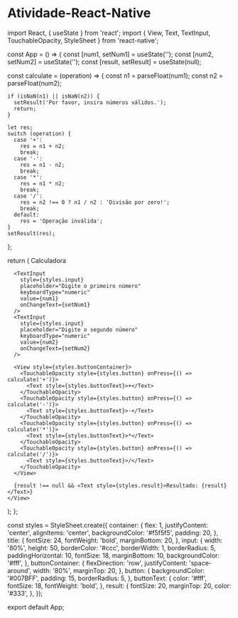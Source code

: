 # Atividade-React-Native

import React, { useState } from 'react';
import { View, Text, TextInput, TouchableOpacity, StyleSheet } from 'react-native';

const App = () => {
  const [num1, setNum1] = useState('');
  const [num2, setNum2] = useState('');
  const [result, setResult] = useState(null);

  const calculate = (operation) => {
    const n1 = parseFloat(num1);
    const n2 = parseFloat(num2);

    if (isNaN(n1) || isNaN(n2)) {
      setResult('Por favor, insira números válidos.');
      return;
    }

    let res;
    switch (operation) {
      case '+':
        res = n1 + n2;
        break;
      case '-':
        res = n1 - n2;
        break;
      case '*':
        res = n1 * n2;
        break;
      case '/':
        res = n2 !== 0 ? n1 / n2 : 'Divisão por zero!';
        break;
      default:
        res = 'Operação inválida';
    }
    setResult(res);
  };

  return (
    <View style={styles.container}>
      <Text style={styles.title}>Calculadora</Text>

      <TextInput
        style={styles.input}
        placeholder="Digite o primeiro número"
        keyboardType="numeric"
        value={num1}
        onChangeText={setNum1}
      />
      <TextInput
        style={styles.input}
        placeholder="Digite o segundo número"
        keyboardType="numeric"
        value={num2}
        onChangeText={setNum2}
      />

      <View style={styles.buttonContainer}>
        <TouchableOpacity style={styles.button} onPress={() => calculate('+')}>
          <Text style={styles.buttonText}>+</Text>
        </TouchableOpacity>
        <TouchableOpacity style={styles.button} onPress={() => calculate('-')}>
          <Text style={styles.buttonText}>-</Text>
        </TouchableOpacity>
        <TouchableOpacity style={styles.button} onPress={() => calculate('*')}>
          <Text style={styles.buttonText}>*</Text>
        </TouchableOpacity>
        <TouchableOpacity style={styles.button} onPress={() => calculate('/')}>
          <Text style={styles.buttonText}>/</Text>
        </TouchableOpacity>
      </View>

      {result !== null && <Text style={styles.result}>Resultado: {result}</Text>}
    </View>
  );
};

const styles = StyleSheet.create({
  container: {
    flex: 1,
    justifyContent: 'center',
    alignItems: 'center',
    backgroundColor: '#f5f5f5',
    padding: 20,
  },
  title: {
    fontSize: 24,
    fontWeight: 'bold',
    marginBottom: 20,
  },
  input: {
    width: '80%',
    height: 50,
    borderColor: '#ccc',
    borderWidth: 1,
    borderRadius: 5,
    paddingHorizontal: 10,
    fontSize: 18,
    marginBottom: 10,
    backgroundColor: '#fff',
  },
  buttonContainer: {
    flexDirection: 'row',
    justifyContent: 'space-around',
    width: '80%',
    marginTop: 20,
  },
  button: {
    backgroundColor: '#007BFF',
    padding: 15,
    borderRadius: 5,
  },
  buttonText: {
    color: '#fff',
    fontSize: 18,
    fontWeight: 'bold',
  },
  result: {
    fontSize: 20,
    marginTop: 20,
    color: '#333',
  },
});

export default App;
